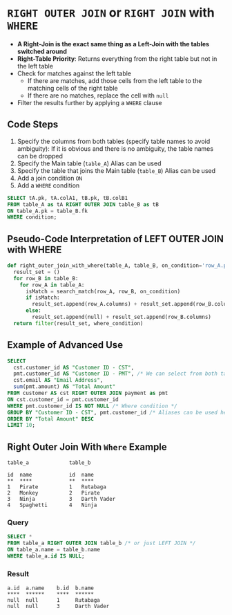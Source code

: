 # `RIGHT OUTER JOIN` or `RIGHT JOIN` with `WHERE`

- **A Right-Join is the exact same thing as a Left-Join with the tables switched around**
- **Right-Table Priority**: Returns everything from the right table but not in the left table
- Check for matches against the left table
  - If there are matches, add those cells from the left table to the matching cells of the right table
  - If there are no matches, replace the cell with `null`
- Filter the results further by applying a `WHERE` clause

## Code Steps

1. Specify the columns from both tables (specify table names to avoid ambiguity): If it is obvious and there is no ambiguity, the table names can be dropped
1. Specify the Main table (`table_A`) Alias can be used
1. Specify the table that joins the Main table (`table_B`) Alias can be used
1. Add a join condition `ON`
1. Add a `WHERE` condition

```sql
SELECT tA.pk, tA.colA1, tB.pk, tB.colB1
FROM table_A as tA RIGHT OUTER JOIN table_B as tB
ON table_A.pk = table_B.fk
WHERE condition;
```

## Pseudo-Code Interpretation of LEFT OUTER JOIN with WHERE

```python
def right_outer_join_with_where(table_A, table_B, on_condition='row_A.pk == row_B.fk', where_condition):
  result_set = ()
  for row_B in table_B:
    for row_A in table_A:
      isMatch = search_match(row_A, row_B, on_condition)
      if isMatch:
        result_set.append(row_A.columns) + result_set.append(row_B.columns)
      else:
        result_set.append(null) + result_set.append(row_B.columns)
  return filter(result_set, where_condition)
```

## Example of Advanced Use

```sql
SELECT
  cst.customer_id AS "Customer ID - CST",
  pmt.customer_id AS "Customer ID - PMT", /* We can select from both tables */
  cst.email AS "Email Address",
  sum(pmt.amount) AS "Total Amount"
FROM customer AS cst RIGHT OUTER JOIN payment as pmt
ON cst.customer_id = pmt.customer_id
WHERE pmt.customer_id IS NOT NULL /* Where condition */
GROUP BY "Customer ID - CST", pmt.customer_id /* Aliases can be used here */
ORDER BY "Total Amount" DESC
LIMIT 10;
```

## Right Outer Join With `Where` Example

```visual
table_a             table_b

id  name            id  name
**  ****            **  ****
1   Pirate          1   Rutabaga
2   Monkey          2   Pirate
3   Ninja           3   Darth Vader
4   Spaghetti       4   Ninja
```

### Query

```sql
SELECT *
FROM table_a RIGHT OUTER JOIN table_b /* or just LEFT JOIN */
ON table_a.name = table_b.name
WHERE table_a.id IS NULL;
```

### Result

```visual
a.id  a.name    b.id  b.name
****  ******    ****  ******
null  null      1     Rutabaga
null  null      3     Darth Vader
```
